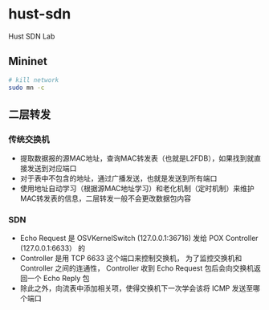 # hust-sdn

Hust SDN Lab

## Mininet

```bash
# kill network
sudo mn -c
```

## 二层转发

### 传统交换机

- 提取数据报的源MAC地址，查询MAC转发表（也就是L2FDB），如果找到就直接发送到对应端口
- 对于表中不包含的地址，通过广播发送，也就是发送到所有端口
- 使用地址自动学习（根据源MAC地址学习）和老化机制（定时机制）来维护MAC转发表的信息，二层转发一般不会更改数据包内容

### SDN

- Echo Request 是 OSVKernelSwitch (127.0.0.1:36716)
  发给 POX Controller (127.0.0.1:6633） 的
- Controller 是用 TCP 6633 这个端口来控制交换机，
  为了监控交换机和 Controller 之间的连通性，
  Controller 收到 Echo Request 包后会向交换机返回一个 Echo Reply 包
- 除此之外，向流表中添加相关项，使得交换机下一次学会该将 ICMP 发送至哪个端口
